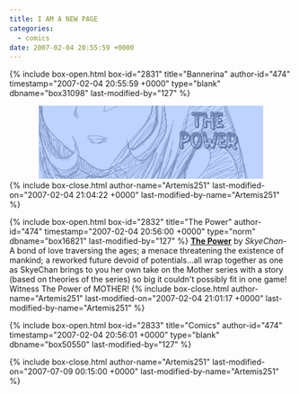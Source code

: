 ```yaml
---
title: I AM A NEW PAGE
categories:
  - comics
date: 2007-02-04 20:55:59 +0000
---
```

{% include box-open.html box-id="2831" title="Bannerina" author-id="474" timestamp="2007-02-04 20:55:59 +0000" type="blank" dbname="box31098" last-modified-by="127" %}
<center><img src="/comics/series/power/powerbanner.png" /></center>
{% include box-close.html author-name="Artemis251" last-modified-on="2007-02-04 21:04:22 +0000" last-modified-by-name="Artemis251" %}

{% include box-open.html box-id="2832" title="The Power" author-id="474" timestamp="2007-02-04 20:56:00 +0000" type="norm" dbname="box16821" last-modified-by="127" %}
<b><u>The Power</u></b> by <i>SkyeChan</i>-  A bond of love traversing the ages; a menace threatening the existence of mankind; a reworked future devoid of potentials...all wrap together as one as SkyeChan brings to you her own take on the Mother series with a story (based on theories of the series) so big it couldn't possibly fit in one game!  Witness The Power of MOTHER!
{% include box-close.html author-name="Artemis251" last-modified-on="2007-02-04 21:01:17 +0000" last-modified-by-name="Artemis251" %}

{% include box-open.html box-id="2833" title="Comics" author-id="474" timestamp="2007-02-04 20:56:01 +0000" type="blank" dbname="box50550" last-modified-by="127" %}
<center><navigator search="`Content` LIKE 'SkyeChan%'" display="no" quantity="50" section="description" /><displaytor mode="twocolumnlist" /></center>
{% include box-close.html author-name="Artemis251" last-modified-on="2007-07-09 00:15:00 +0000" last-modified-by-name="Artemis251" %}
